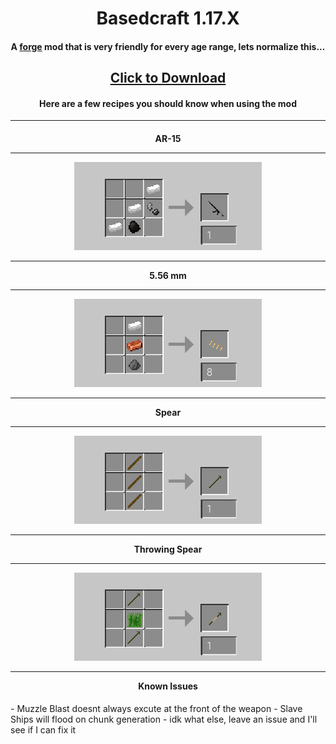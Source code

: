 <h1 align="center">Basedcraft 1.17.X</h1>
<h4 align="center">A <a href="https://files.minecraftforge.net/net/minecraftforge/forge/index_1.17.1.html" download>forge</a> mod that is very friendly for every age range, lets normalize this...</h4>
<h2 align="center"><a href="https://github.com/Sneedsberg/Basedcraft/releases/download/Release/Sneedsberg.jar" download>Click to Download</a></h2>
<h4 align="center">Here are a few recipes you should know when using the mod</h4>
<hr>
<h4 align="center">
AR-15
<hr>
<img src="https://raw.githubusercontent.com/Sneedsberg/Basedcraft/main/ar15%20recipe.png">
<hr>
5.56 mm
<hr>
<img src="https://raw.githubusercontent.com/Sneedsberg/Basedcraft/main/bullet%20recipe.png">
<hr>
Spear
<hr>
<img src="https://raw.githubusercontent.com/Sneedsberg/Basedcraft/main/spear%20recipe.png">
<hr>
Throwing Spear
<hr>
<img src="https://raw.githubusercontent.com/Sneedsberg/Basedcraft/main/throwing%20spear%20recipe.png">
<hr>
Known Issues
</h4>
- Muzzle Blast doesnt always excute at the front of the weapon
- Slave Ships will flood on chunk generation
- idk what else, leave an issue and I'll see if I can fix it
